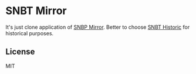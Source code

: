 # SNBT Mirror

It's just clone application of [SNBP Mirror](https://github.com/hansputera/snbp-mirror.git). Better to choose [SNBT Historic](https://github.com/hansputera/snbt-historic) for historical purposes.

## License
MIT
